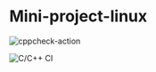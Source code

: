 # Mini-project-linux

![cppcheck-action](https://github.com/99002567/Mini-project-linux/workflows/cppcheck-action/badge.svg)

![C/C++ CI](https://github.com/99002567/Mini-project-linux/workflows/C/C++%20CI/badge.svg)

